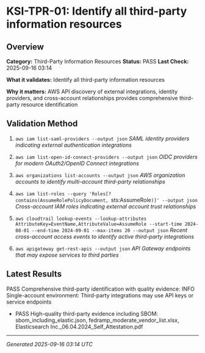 # KSI-TPR-01: Identify all third-party information resources

## Overview

**Category:** Third-Party Information Resources
**Status:** PASS
**Last Check:** 2025-09-16 03:14

**What it validates:** Identify all third-party information resources

**Why it matters:** AWS API discovery of external integrations, identity providers, and cross-account relationships provides comprehensive third-party resource identification

## Validation Method

1. `aws iam list-saml-providers --output json`
   *SAML identity providers indicating external authentication integrations*

2. `aws iam list-open-id-connect-providers --output json`
   *OIDC providers for modern OAuth2/OpenID Connect integrations*

3. `aws organizations list-accounts --output json`
   *AWS organization accounts to identify multi-account third-party relationships*

4. `aws iam list-roles --query 'Roles[?contains(AssumeRolePolicyDocument, `sts:AssumeRole`)]' --output json`
   *Cross-account IAM roles indicating external account trust relationships*

5. `aws cloudtrail lookup-events --lookup-attributes AttributeKey=EventName,AttributeValue=AssumeRole --start-time 2024-08-01 --end-time 2024-09-01 --max-items 20 --output json`
   *Recent cross-account access events to identify active third-party integrations*

6. `aws apigateway get-rest-apis --output json`
   *API Gateway endpoints that may expose services to third parties*

## Latest Results

PASS Comprehensive third-party identification with quality evidence: INFO Single-account environment: Third-party integrations may use API keys or service endpoints
- PASS High-quality third-party evidence including SBOM: sbom_including_elastic.json, fedramp_moderate_vendor_list.xlsx, Elasticsearch Inc._06.04.2024_Self_Attestation.pdf

---
*Generated 2025-09-16 03:14 UTC*